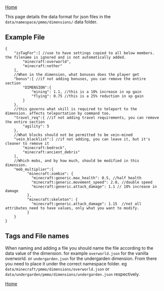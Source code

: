 [Home](../home.md)

This page details the data format for json files in the `data/namespace/pmmo/dimensions/` data folder.

## Example File
```json5
{
    "isTagFor":[ //use to have settings copied to all below members. the filename is ignored and is not automatically added.
        "minecraft:overworld",
        "minecraft:nether"
    ],
    //When in the dimension, what bonuses does the player get
    "bonus":{ //if not adding bonuses, you can remove the entire section
        "DIMENSION":{
            "mining": 1.1, //this is a 10% increase in xp gain
            "flying": 0.75 //this is a 25% reduction in xp gain
        }
    },
    //this governs what skill is required to teleport to the dimension. affects teleportation by command too.
    "travel_req":{ //if not adding travel requirements, you can remove the entire section
        "agility": 5
    },
    //What blocks should not be permitted to be vein-mined
    "vein_blacklist":[ //if not adding, you can leave it, but it's cleaner to remove it
        "minecraft:bedrock",
        "minecraft:ancient_debris"
    ],
    //Which mobs, and by how much, should be modified in this dimension. 
    "mob_multiplier":{
          "minecraft:zombie": {
            "minecraft:generic.max_health": 0.5, //half health
            "minecraft:generic.movement_speed": 2.0, //double speed
            "minecraft:generic.attack_damage": 1.1 // 10% increase in damage
          },
          "minecraft:skeleton": {
            "minecraft:generic.attack_damage": 1.15  //not all attributes need to have values, only what you want to modify.
          }
    }
}
```

## Tags and File names
When naming and adding a file you should name the file according to the data value of the dimension.  for example `overworld.json` for the vanilla overworld.  or `undergarden.json` for the undergarden dimension.  From there you need to place it under the correct namespace folder. eg `data/minecraft/pmmo/dimensions/overworld.json` or `data/undergarden/pmmo/dimensions/undergarden.json` respectively.

[Home](../home.md)